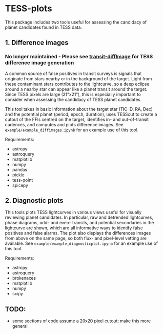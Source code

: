 # TESS-plots

This package includes two tools useful for assessing the candidacy of planet candidates found in TESS data.

## 1. Difference images

### No longer maintained - Please see [transit-diffImage](https://github.com/stevepur/transit-diffImage) for TESS difference image generation ###

A common source of false positives in transit surveys is signals that originate from stars nearby or in the background of the target. Light from these contaminant stars contributes to the lightcurve, so a deep eclipse around a nearby star can appear like a planet transit around the target. Since TESS pixels are large (21"x21"), this is especially important to consider when assessing the candidacy of TESS planet candidates.

This tool takes in basic information about the target star (TIC ID, RA, Dec) and the potential planet (period, epoch, duration), uses TESScut to create a cutout of the FFIs centred on the target, identifies in- and out-of-transit cadences, and computes and plots difference images. See `example/example_diffimages.ipynb` for an example use of this tool.

Requirements: 
- astropy
- astroquery
- matplotlib
- numpy
- pandas
- pickle
- tess-point
- spicepy


## 2. Diagnostic plots

This tools plots TESS lightcurves in various views useful for visually reviewing planet candidates. In particular, raw and detrended lightcurves, phase diagrams, odd- and even- transits, and potential secondaries in the lightcurve are shown, which are all informative ways to identify false positives and false alarms. The plot also displays the differences images from above on the same page, so both flux- and pixel-level vetting are available. See `example/example_diagnosticplot.ipynb` for an example use of this tool.

Requirements:
- astropy
- astroquery
- brokenaxes
- matplotlib
- numpy
- scipy

## TODO:
- some sections of code assume a 20x20 pixel cutout; make this more general 

